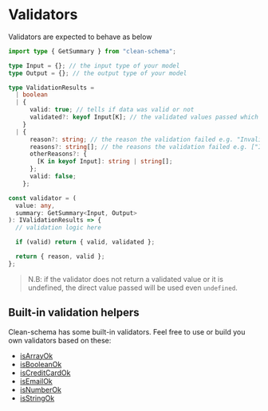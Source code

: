 # Validators

Validators are expected to behave as below

```ts
import type { GetSummary } from "clean-schema";

type Input = {}; // the input type of your model
type Output = {}; // the output type of your model

type ValidationResults =
  | boolean
  | {
      valid: true; // tells if data was valid or not
      validated?: keyof Input[K]; // the validated values passed which could have been formated in the custom validator (i.e made ready for the db). "K" here represents the property being validated
    }
  | {
      reason?: string; // the reason the validation failed e.g. "Invalid name"
      reasons?: string[]; // the reasons the validation failed e.g. ["Invalid name", "Special characters are not allowed"] or ["Invalid name"]
      otherReasons?: {
        [K in keyof Input]: string | string[];
      };
      valid: false;
    };

const validator = (
  value: any,
  summary: GetSummary<Input, Output>
): IValidationResults => {
  // validation logic here

  if (valid) return { valid, validated };

  return { reason, valid };
};
```

> N.B: if the validator does not return a validated value or it is undefined, the direct value passed will be used even `undefined`.

## Built-in validation helpers

Clean-schema has some built-in validators. Feel free to use or build you own validators based on these:

- [isArrayOk](../../v2.6.0/validate/isArrayOk.md)
- [isBooleanOk](../../v2.6.0/validate/isBooleanOk.md)
- [isCreditCardOk](../../../v2.6.0/validate/isCreditCardOk.md)
- [isEmailOk](../../v2.6.0/validate/isEmailOk.md)
- [isNumberOk](../../v2.6.0/validate/isNumberOk.md)
- [isStringOk](./isStringOk.md)
